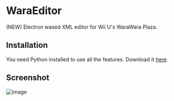 # WaraEditor
(NEW) Electron wased XML editor for Wii U's WaraWara Plaza.

## Installation
You need Python installed to use all the features.
Download it [here](https://www.python.org/downloads/).

## Screenshot
![image](https://user-images.githubusercontent.com/32978709/177979732-cfdad71c-723a-471b-8ea2-6d7d6ec0873d.png)
